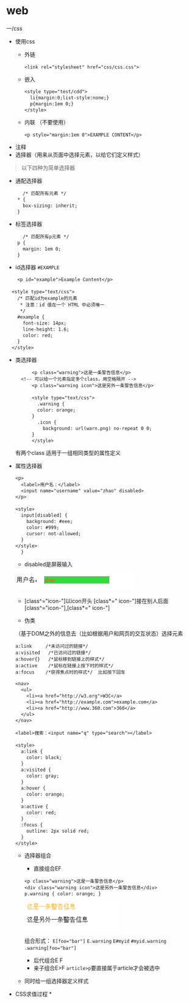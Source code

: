 **web**
==
一/css
* 使用css
  * 外链

    `<link rel="stylesheet" href="css/css.css">`
  * 嵌入
    ```
    <style type="test/cdd">
      li{margin:0;list-style:none;}
      p{margin:1em 0;}
    </style>
    ```
  * 内联 （不要使用）

    `<p style="margin:1em 0">EXAMPLE CONTENT</p>`
* 注释
* 选择器（用来从页面中选择元素，以给它们定义样式）

> 以下四种为简单选择器

  * 通配选择器
  ```
        /* 匹配所有元素 */
      * {
        box-sizing: inherit;
      }
  ```
  * 标签选择器
  ```
        /* 匹配所有p元素 */
      p {
        margin: 1em 0;
      }
  ```
  * id选择器  `#EXAMPLE`
  ```
      <p id="example">Example Content</p>

    <style type="text/css">
      /* 匹配id为example的元素
       * 注意：id 值在一个 HTML 中必须唯一
       */
      #example {
        font-size: 14px;
        line-height: 1.6;
        color: red;
      }
    </style>
  ```
  * 类选择器

    ```
          <p class="warning">这是一条警告信息</p>
      <!-- 可以给一个元素指定多个class，用空格隔开 -->
          <p class="warning icon">这是另外一条警告信息</p>

          <style type="text/css">
            .warning {
            color: orange;
          }
            .icon {
              background: url(warn.png) no-repeat 0 0;
          }
          </style>
    ```

     有两个class
     适用于一组相同类型的属性定义

>

  * 属性选择器
    ```
    <p>
      <label>用户名：</label>
      <input name="username" value="zhao" disabled>
    </p>

    <style>
      input[disabled] {
        background: #eee;
        color: #999;
        cursor: not-allowed;
      }
    </style>
      }
    ```
    * disabled是屏蔽输入

    ![disabled](images/disabled.jpg)

    * [class^="icon-"]以icon开头
      [class*=" icon-"]接在别人后面
          [class^="icon-"],[class*=" icon-"]

    * 伪类

    （基于DOM之外的信息去（比如根据用户和网页的交互状态）选择元素

      ```
      a:link     /*未访问过的链接*/
      a:visited   /*已访问过的链接*/
      a:hover{}   /*鼠标移到链接上的样式*/
      a:active    /*鼠标在链接上按下时的样式*/
      a:focus    /*获得焦点时的样式*/  比如按下回车
      ```

      ```
      <nav>
        <ul>
          <li><a href="http://w3.org">W3C</a>
          <li><a href="http://example.com">example.com</a>
          <li><a href="http://www.360.com">360</a>
        </ul>
      </nav>

      <label>搜索：<input name="q" type="search"></label>

      <style>
        a:link {
          color: black;
        }
        a:visited {
          color: gray;
        }
        a:hover {
          color: orange;
        }
        a:active {
          color: red;
        }
        :focus {
          outline: 2px solid red;
        }
      </style>

      ```
    * 选择器组合

      * 直接组合EF
      ```
      <p class="warning">这是一条警告信息</p>
      <div class="warning icon">这是另外一条警告信息</div>
      p.warning { color: orange; }
      ```
      ![直接组合](images/EF.jpg)


        组合形式：
        `E[foo="bar"]`
        `E.warning`
        `E#myid`
        `#myid.warning`
        `.warning[foo="bar"]`

      * 后代组合E F
      * 亲子组合E>F  `article>p`要直接属于article才会被选中

    * 同时给一组选择器定义样式

  * CSS求值过程
    *
